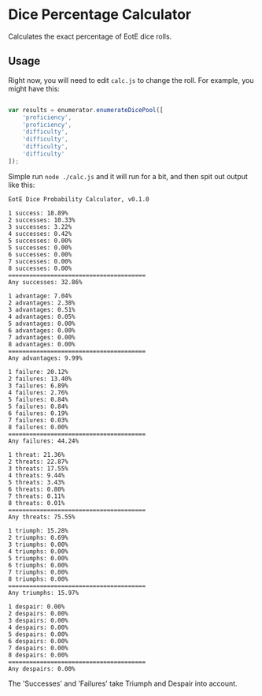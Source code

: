 # Dice Percentage Calculator

Calculates the exact percentage of EotE dice rolls.

## Usage

Right now, you will need to edit `calc.js` to change the roll. For example, you might have this:

```javascript

var results = enumerator.enumerateDicePool([
    'proficiency',
    'proficiency',
    'difficulty',
    'difficulty',
    'difficulty',
    'difficulty'
]);

```

Simple run `node ./calc.js` and it will run for a bit, and then spit out output like this:

```
EotE Dice Probability Calculator, v0.1.0

1 success: 18.89%
2 successes: 10.33%
3 successes: 3.22%
4 successes: 0.42%
5 successes: 0.00%
5 successes: 0.00%
6 successes: 0.00%
7 successes: 0.00%
8 successes: 0.00%
=======================================
Any successes: 32.86%

1 advantage: 7.04%
2 advantages: 2.38%
3 advantages: 0.51%
4 advantages: 0.05%
5 advantages: 0.00%
6 advantages: 0.00%
7 advantages: 0.00%
8 advantages: 0.00%
=======================================
Any advantages: 9.99%

1 failure: 20.12%
2 failures: 13.40%
3 failures: 6.89%
4 failures: 2.76%
5 failures: 0.84%
5 failures: 0.84%
6 failures: 0.19%
7 failures: 0.03%
8 failures: 0.00%
=======================================
Any failures: 44.24%

1 threat: 21.36%
2 threats: 22.87%
3 threats: 17.55%
4 threats: 9.44%
5 threats: 3.43%
6 threats: 0.80%
7 threats: 0.11%
8 threats: 0.01%
=======================================
Any threats: 75.55%

1 triumph: 15.28%
2 triumphs: 0.69%
3 triumphs: 0.00%
4 triumphs: 0.00%
5 triumphs: 0.00%
6 triumphs: 0.00%
7 triumphs: 0.00%
8 triumphs: 0.00%
=======================================
Any triumphs: 15.97%

1 despair: 0.00%
2 despairs: 0.00%
3 despairs: 0.00%
4 despairs: 0.00%
5 despairs: 0.00%
6 despairs: 0.00%
7 despairs: 0.00%
8 despairs: 0.00%
=======================================
Any despairs: 0.00%
```

The 'Successes' and 'Failures' take Triumph and Despair into account.